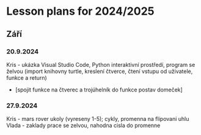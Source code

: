 # Lesson plans for 2024/2025

## Září

### 20.9.2024

Kris - ukázka Visual Studio Code, Python interaktivní prostředí, program se želvou (import knihovny turtle, kreslení čtverce, čtení vstupu od uživatele, funkce a return)
+ [spojit funkce na čtverec a trojúhelník do funkce postav domeček]

### 27.9.2024

Kris - mars rover ukoly (vyreseny 1-5); cykly, promenna na flipovani uhlu
Vlada - zaklady prace se zelvou, nahodna cisla do promenne